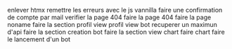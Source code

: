 enlever htmx
remettre les erreurs avec le js vannilla
faire une confirmation de compte par mail
verifier la page 404
faire la page 404
faire la page noname
faire la section profil
view profil
view bot
recuperer un maximun d'api
faire la section creation bot
faire la section view chart
faire chart
faire le lancement d'un bot
